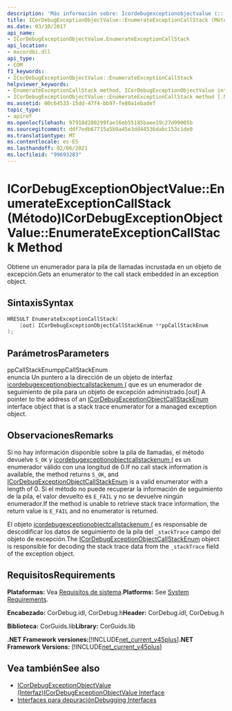 ```yaml
---
description: 'Más información sobre: Icordebugexceptionobjectvalue (:: Enumerateexceptioncallstack ((método)'
title: ICorDebugExceptionObjectValue::EnumerateExceptionCallStack (Método)
ms.date: 03/30/2017
api_name:
- ICorDebugExceptionObjectValue.EnumerateExceptionCallStack
api_location:
- mscordbi.dll
api_type:
- COM
f1_keywords:
- ICorDebugExceptionObjectValue::EnumerateExceptionCallStack
helpviewer_keywords:
- EnumerateExceptionCallStack method, ICorDebugExceptionObjectValue interface [.NET Framework debugging]
- ICorDebugExceptionObjectValue::EnumerateExceptionCallStack method [.NET Framework debugging]
ms.assetid: 00c64533-15dd-47f4-bb97-fe80a1ebadef
topic_type:
- apiref
ms.openlocfilehash: 97918d280299fae16eb55185baee19c27d99005b
ms.sourcegitcommit: ddf7edb67715a5b9a45e3dd44536dabc153c1de0
ms.translationtype: MT
ms.contentlocale: es-ES
ms.lasthandoff: 02/06/2021
ms.locfileid: "99693283"
---
```

# <a name="icordebugexceptionobjectvalueenumerateexceptioncallstack-method"></a><span data-ttu-id="ccb2a-103">ICorDebugExceptionObjectValue::EnumerateExceptionCallStack (Método)</span><span class="sxs-lookup"><span data-stu-id="ccb2a-103">ICorDebugExceptionObjectValue::EnumerateExceptionCallStack Method</span></span>

<span data-ttu-id="ccb2a-104">Obtiene un enumerador para la pila de llamadas incrustada en un objeto de excepción.</span><span class="sxs-lookup"><span data-stu-id="ccb2a-104">Gets an enumerator to the call stack embedded in an exception object.</span></span>  
  
## <a name="syntax"></a><span data-ttu-id="ccb2a-105">Sintaxis</span><span class="sxs-lookup"><span data-stu-id="ccb2a-105">Syntax</span></span>  
  
```cpp  
HRESULT EnumerateExceptionCallStack(  
    [out] ICorDebugExceptionObjectCallStackEnum **ppCallStackEnum  
);  
```  
  
## <a name="parameters"></a><span data-ttu-id="ccb2a-106">Parámetros</span><span class="sxs-lookup"><span data-stu-id="ccb2a-106">Parameters</span></span>  

 <span data-ttu-id="ccb2a-107">ppCallStackEnum</span><span class="sxs-lookup"><span data-stu-id="ccb2a-107">ppCallStackEnum</span></span>  
 <span data-ttu-id="ccb2a-108">enuncia Un puntero a la dirección de un objeto de interfaz [icordebugexceptionobjectcallstackenum (](icordebugexceptionobjectcallstackenum-interface.md) que es un enumerador de seguimiento de pila para un objeto de excepción administrado.</span><span class="sxs-lookup"><span data-stu-id="ccb2a-108">[out] A pointer to the address of an [ICorDebugExceptionObjectCallStackEnum](icordebugexceptionobjectcallstackenum-interface.md) interface object that is a stack trace enumerator for a managed exception object.</span></span>  
  
## <a name="remarks"></a><span data-ttu-id="ccb2a-109">Observaciones</span><span class="sxs-lookup"><span data-stu-id="ccb2a-109">Remarks</span></span>  

 <span data-ttu-id="ccb2a-110">Si no hay información disponible sobre la pila de llamadas, el método devuelve `S_OK` y [icordebugexceptionobjectcallstackenum (](icordebugexceptionobjectcallstackenum-interface.md) es un enumerador válido con una longitud de 0.</span><span class="sxs-lookup"><span data-stu-id="ccb2a-110">If no call stack information is available, the method returns `S_OK`, and [ICorDebugExceptionObjectCallStackEnum](icordebugexceptionobjectcallstackenum-interface.md) is a valid enumerator with a length of 0.</span></span> <span data-ttu-id="ccb2a-111">Si el método no puede recuperar la información de seguimiento de la pila, el valor devuelto es `E_FAIL` y no se devuelve ningún enumerador.</span><span class="sxs-lookup"><span data-stu-id="ccb2a-111">If the method is unable to retrieve stack trace information, the return value is `E_FAIL` and no enumerator is returned.</span></span>  
  
 <span data-ttu-id="ccb2a-112">El objeto [icordebugexceptionobjectcallstackenum (](icordebugexceptionobjectcallstackenum-interface.md) es responsable de descodificar los datos de seguimiento de la pila del `_stackTrace` campo del objeto de excepción.</span><span class="sxs-lookup"><span data-stu-id="ccb2a-112">The [ICorDebugExceptionObjectCallStackEnum](icordebugexceptionobjectcallstackenum-interface.md) object is responsible for decoding the stack trace data from the `_stackTrace` field of the exception object.</span></span>  
  
## <a name="requirements"></a><span data-ttu-id="ccb2a-113">Requisitos</span><span class="sxs-lookup"><span data-stu-id="ccb2a-113">Requirements</span></span>  

 <span data-ttu-id="ccb2a-114">**Plataformas:** Vea [Requisitos de sistema](../../get-started/system-requirements.md).</span><span class="sxs-lookup"><span data-stu-id="ccb2a-114">**Platforms:** See [System Requirements](../../get-started/system-requirements.md).</span></span>  
  
 <span data-ttu-id="ccb2a-115">**Encabezado:** CorDebug.idl, CorDebug.h</span><span class="sxs-lookup"><span data-stu-id="ccb2a-115">**Header:** CorDebug.idl, CorDebug.h</span></span>  
  
 <span data-ttu-id="ccb2a-116">**Biblioteca:** CorGuids.lib</span><span class="sxs-lookup"><span data-stu-id="ccb2a-116">**Library:** CorGuids.lib</span></span>  
  
 <span data-ttu-id="ccb2a-117">**.NET Framework versiones:**[!INCLUDE[net_current_v45plus](../../../../includes/net-current-v45plus-md.md)]</span><span class="sxs-lookup"><span data-stu-id="ccb2a-117">**.NET Framework Versions:** [!INCLUDE[net_current_v45plus](../../../../includes/net-current-v45plus-md.md)]</span></span>  
  
## <a name="see-also"></a><span data-ttu-id="ccb2a-118">Vea también</span><span class="sxs-lookup"><span data-stu-id="ccb2a-118">See also</span></span>

- [<span data-ttu-id="ccb2a-119">ICorDebugExceptionObjectValue (Interfaz)</span><span class="sxs-lookup"><span data-stu-id="ccb2a-119">ICorDebugExceptionObjectValue Interface</span></span>](icordebugexceptionobjectvalue-interface.md)
- [<span data-ttu-id="ccb2a-120">Interfaces para depuración</span><span class="sxs-lookup"><span data-stu-id="ccb2a-120">Debugging Interfaces</span></span>](debugging-interfaces.md)
